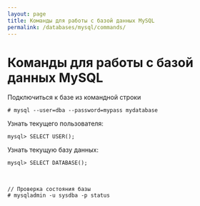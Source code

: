 ```yaml
---
layout: page
title: Команды для работы с базой данных MySQL
permalink: /databases/mysql/commands/
---
```


# Команды для работы с базой данных MySQL

Подключиться к базе из командной строки

    # mysql --user=dba --password=mypass mydatabase

Узнать текущего пользователя:

    mysql> SELECT USER();


Узнать текущую базу данных:

    mysql> SELECT DATABASE();



<br/>

    // Проверка состояния базы
    # mysqladmin -u sysdba -p status
